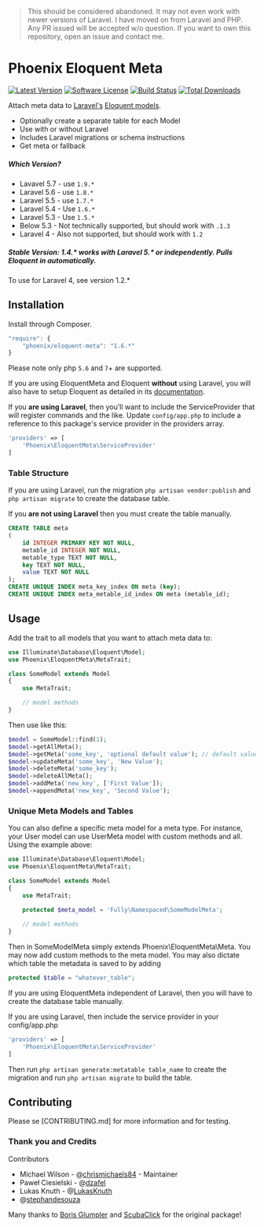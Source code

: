 > This should be considered abandoned. It may not even work with newer versions of Laravel. I have moved on from Laravel and PHP.
> Any PR issued will be accepted w/o question. If you want to own this repository, open an issue and contact me.

# Phoenix Eloquent Meta

[![Latest Version](https://img.shields.io/github/release/chrismichaels84/eloquent-meta.svg?style=flat-square)](https://github.com/phoenix-labs/eloquent-meta/releases)
[![Software License](https://img.shields.io/badge/license-MIT-brightgreen.svg?style=flat-square)](LICENSE.md)
[![Build Status](https://img.shields.io/travis/chrismichaels84/eloquent-meta/master.svg?style=flat-square)](https://travis-ci.org/phoenix-labs/eloquent-meta)
[![Total Downloads](https://img.shields.io/packagist/dt/phoenix/eloquent-meta.svg?style=flat-square)](https://packagist.org/packages/phoenix/eloquent-meta)

Attach meta data to [Laravel's](http://laravel.com/) [Eloquent models](http://laravel.com/docs/eloquent).
  * Optionally create a separate table for each Model
  * Use with or without Laravel
  * Includes Laravel migrations or schema instructions
  * Get meta or fallback

##### Which Version?
- Lavavel 5.7 - use `1.9.*`
- Laravel 5.6 - use `1.8.*`
- Laravel 5.5 - use `1.7.*`
- Laravel 5.4 - Use `1.6.*`
- Laravel 5.3 - Use `1.5.*`
- Below 5.3 - Not technically supported, but should work with `.1.3`
- Laravel 4 - Also not supported, but should work with `1.2`

##### Stable Version: 1.4.* works with Laravel 5.* or independently. Pulls Eloquent in automatically.
To use for Laravel 4, see version 1.2.*

## Installation
Install through Composer.

```js
"require": {
    "phoenix/eloquent-meta": "1.6.*"
}
```

Please note only php `5.6` and `7`+ are supported.

If you are using EloquentMeta and Eloquent **without** using Laravel, 
you will also have to setup Eloquent as detailed in its [documentation](https://github.com/illuminate/database).

If you **are using Laravel**, then you'll want to include the ServiceProvider that will register commands and the like. Update `config/app.php` to include a reference to this package's service provider in the providers array.

```php
'providers' => [
    'Phoenix\EloquentMeta\ServiceProvider'
]
```

### Table Structure
If you are using Laravel, run the migration `php artisan vendor:publish` and `php artisan migrate` to create the database table.

If you **are not using Laravel** then you must create the table manually.

```sql
CREATE TABLE meta
(
    id INTEGER PRIMARY KEY NOT NULL,
    metable_id INTEGER NOT NULL,
    metable_type TEXT NOT NULL,
    key TEXT NOT NULL,
    value TEXT NOT NULL
);
CREATE UNIQUE INDEX meta_key_index ON meta (key);
CREATE UNIQUE INDEX meta_metable_id_index ON meta (metable_id);

```

## Usage
Add the trait to all models that you want to attach meta data to:

```php
use Illuminate\Database\Eloquent\Model;
use Phoenix\EloquentMeta\MetaTrait;

class SomeModel extends Model
{
    use MetaTrait;

    // model methods
}
```

Then use like this:

```php
$model = SomeModel::find(1);
$model->getAllMeta();
$model->getMeta('some_key', 'optional default value'); // default value only returned if no meta found.
$model->updateMeta('some_key', 'New Value');
$model->deleteMeta('some_key');
$model->deleteAllMeta();
$model->addMeta('new_key', ['First Value']);
$model->appendMeta('new_key', 'Second Value');
```

### Unique Meta Models and Tables
You can also define a specific meta model for a meta type. For instance, your User model can use UserMeta model with custom methods and all. Using the example above:

```php
use Illuminate\Database\Eloquent\Model;
use Phoenix\EloquentMeta\MetaTrait;

class SomeModel extends Model
{
    use MetaTrait;
    
    protected $meta_model = 'Fully\Namespaced\SomeModelMeta';

    // model methods
}
```
Then in SomeModelMeta simply extends Phoenix\EloquentMeta\Meta. You may now add custom methods to the meta model. You may also dictate which table the metadata is saved to by adding

```php
protected $table = "whatever_table";
```

If you are using EloquentMeta independent of Laravel, then you will have to create the database table manually.

If you are using Laravel, then include the service provider in your config/app.php

```php
'providers' => [
    'Phoenix\EloquentMeta\ServiceProvider'
]
```

Then run ```php artisan generate:metatable table_name``` to create the migration and run ```php artisan migrate``` to build the table.

## Contributing
Please se [CONTRIBUTING.md] for more information and for testing.

### Thank you and Credits
Contributors
  - Michael Wilson - @[chrismichaels84](http://github.com/chrismichaels84) - Maintainer
  - Paweł Ciesielski - @[dzafel](http://github.com/dzafel)
  - Lukas Knuth - @[LukasKnuth](http://github.com/LukasKnuth)
  - @[stephandesouza](http://github.com/stephandesouza)
 
Many thanks to [Boris Glumpler](https://github.com/shabushabu) and [ScubaClick](https://github.com/ScubaClick) for the original package!


